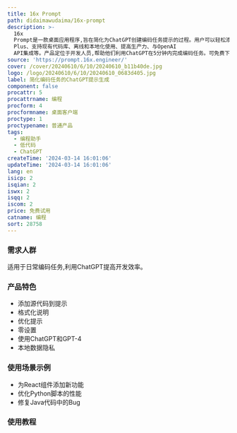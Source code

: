 ```yaml
---
title: 16x Prompt
path: didaimawudaima/16x-prompt
description: >-
  16x
  Prompt是一款桌面应用程序,旨在简化为ChatGPT创建编码任务提示的过程。用户可以轻松添加上下文、源代码和格式化说明。主要功能包括零设置即可使用、添加格式化说明、管理源代码、支持GPT-4和ChatGPT
  Plus、支持现有代码库、离线和本地化使用、提高生产力、与OpenAI
  API集成等。产品定位于开发人员,帮助他们利用ChatGPT在5分钟内完成编码任务。可免费下载使用,付费版本每日提示数不受限制。
source: 'https://prompt.16x.engineer/'
cover: /cover/20240610/6/10/20240610_b11b40de.jpg
logo: /logo/20240610/6/10/20240610_0683d405.jpg
label: 简化编码任务的ChatGPT提示生成
component: false
procattr: 5
procattrname: 编程
procform: 4
procformname: 桌面客户端
proctype: 1
proctypename: 普通产品
tags:
  - 编程助手
  - 低代码
  - ChatGPT
createTime: '2024-03-14 16:01:06'
updateTime: '2024-03-14 16:01:06'
lang: en
isicp: 2
isqian: 2
iswx: 2
isqq: 2
iscom: 2
price: 免费试用
catname: 编程
sort: 28758
---
```




### 需求人群
适用于日常编码任务,利用ChatGPT提高开发效率。

### 产品特色
* 添加源代码到提示
* 格式化说明
* 优化提示
* 零设置
* 使用ChatGPT和GPT-4
* 本地数据隐私

### 使用场景示例
* 为React组件添加新功能
* 优化Python脚本的性能
* 修复Java代码中的Bug

### 使用教程


  
